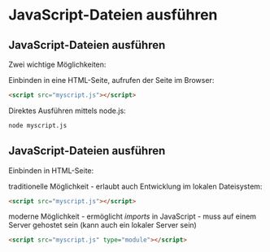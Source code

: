 # JavaScript-Dateien ausführen

## JavaScript-Dateien ausführen

Zwei wichtige Möglichkeiten:

Einbinden in eine HTML-Seite, aufrufen der Seite im Browser:

```html
<script src="myscript.js"></script>
```

Direktes Ausführen mittels node.js:

```bash
node myscript.js
```

## JavaScript-Dateien ausführen

Einbinden in HTML-Seite:

traditionelle Möglichkeit - erlaubt auch Entwicklung im lokalen Dateisystem:

```html
<script src="myscript.js"></script>
```

moderne Möglichkeit - ermöglicht _imports_ in JavaScript - muss auf einem Server gehostet sein (kann auch ein lokaler Server sein)

```html
<script src="myscript.js" type="module"></script>
```
